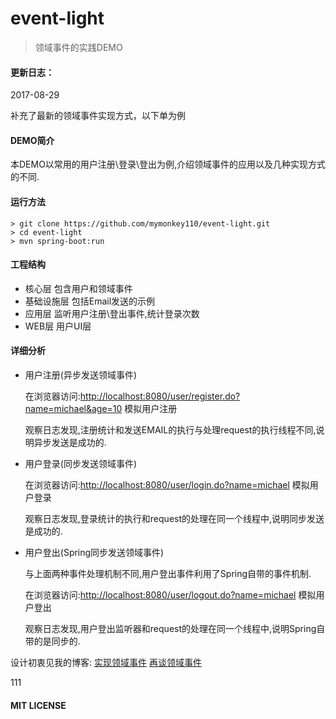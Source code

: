 # event-light

> 领域事件的实践DEMO

#### 更新日志：

2017-08-29

补充了最新的领域事件实现方式，以下单为例

#### DEMO简介

  本DEMO以常用的用户注册\登录\登出为例,介绍领域事件的应用以及几种实现方式的不同.

#### 运行方法

    > git clone https://github.com/mymonkey110/event-light.git
    > cd event-light
    > mvn spring-boot:run

#### 工程结构

  * 核心层   包含用户和领域事件
  * 基础设施层  包括Email发送的示例
  * 应用层 监听用户注册\登出事件,统计登录次数
  * WEB层 用户UI层

#### 详细分析

  * 用户注册(异步发送领域事件)

    在浏览器访问:<http://localhost:8080/user/register.do?name=michael&age=10> 模拟用户注册

    观察日志发现,注册统计和发送EMAIL的执行与处理request的执行线程不同,说明异步发送是成功的.

  * 用户登录(同步发送领域事件)

    在浏览器访问:<http://localhost:8080/user/login.do?name=michael> 模拟用户登录

    观察日志发现,登录统计的执行和request的处理在同一个线程中,说明同步发送是成功的.

  * 用户登出(Spring同步发送领域事件)

    与上面两种事件处理机制不同,用户登出事件利用了Spring自带的事件机制.

    在浏览器访问:<http://localhost:8080/user/logout.do?name=michael> 模拟用户登出

    观察日志发现,用户登出监听器和request的处理在同一个线程中,说明Spring自带的是同步的.

  设计初衷见我的博客:
  [实现领域事件](http://michael-j.net/2016/01/19/实现领域事件/)
  [再谈领域事件](http://michael-j.net/2017/08/13/再谈领域事件/)
  
111
#### MIT LICENSE



